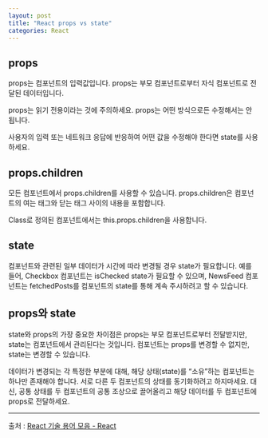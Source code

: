 ```yaml
---
layout: post
title: "React props vs state"
categories: React
---
```


## props

props는 컴포넌트의 입력값입니다. props는 부모 컴포넌트로부터 자식 컴포넌트로 전달된 데이터입니다.

props는 읽기 전용이라는 것에 주의하세요. props는 어떤 방식으로든 수정해서는 안 됩니다.

사용자의 입력 또는 네트워크 응답에 반응하여 어떤 값을 수정해야 한다면 state를 사용하세요.

## props.children

모든 컴포넌트에서 props.children를 사용할 수 있습니다. props.children은 컴포넌트의 여는 태그와 닫는 태그 사이의 내용을 포함합니다.

Class로 정의된 컴포넌트에서는 this.props.children을 사용합니다.

## state

컴포넌트와 관련된 일부 데이터가 시간에 따라 변경될 경우 state가 필요합니다. 예를 들어, Checkbox 컴포넌트는 isChecked state가 필요할 수 있으며, NewsFeed 컴포넌트는 fetchedPosts를 컴포넌트의 state를 통해 계속 주시하려고 할 수 있습니다.

## props와 state

state와 props의 가장 중요한 차이점은 props는 부모 컴포넌트로부터 전달받지만, state는 컴포넌트에서 관리된다는 것입니다. 컴포넌트는 props를 변경할 수 없지만, state는 변경할 수 있습니다.

데이터가 변경되는 각 특정한 부분에 대해, 해당 상태(state)를 “소유”하는 컴포넌트는 하나만 존재해야 합니다. 서로 다른 두 컴포넌트의 상태를 동기화하려고 하지마세요. 대신, 공통 상태를 두 컴포넌트의 공통 조상으로 끌어올리고 해당 데이터를 두 컴포넌트에 props로 전달하세요.

---

출처 : [React 기술 용어 모음 - React](https://ko.reactjs.org/docs/glossary.html#%EC%A0%9C%EC%96%B4-%EC%BB%B4%ED%8F%AC%EB%84%8C%ED%8A%B8-vs-%EB%B9%84%EC%A0%9C%EC%96%B4-%EC%BB%B4%ED%8F%AC%EB%84%8C%ED%8A%B8)
